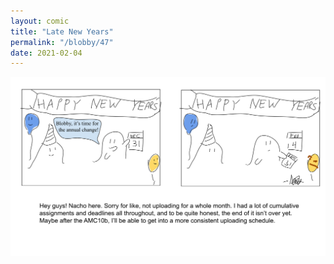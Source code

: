 ```yaml
---
layout: comic
title: "Late New Years"
permalink: "/blobby/47"
date: 2021-02-04
---
```

<img src="/comicsimages/02-04-21-Late-New-Years.svg"/>